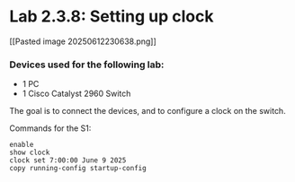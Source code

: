 # Lab 2.3.8: Setting up clock

[[Pasted image 20250612230638.png]]
### Devices used for the following lab:
* 1 PC
* 1 Cisco Catalyst 2960 Switch

The goal is to connect the devices, and to configure a clock on the switch.

Commands for the S1:
```ios
enable
show clock
clock set 7:00:00 June 9 2025
copy running-config startup-config
```
